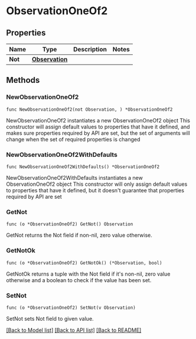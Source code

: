 # ObservationOneOf2

## Properties

Name | Type | Description | Notes
------------ | ------------- | ------------- | -------------
**Not** | [**Observation**](Observation.md) |  | 

## Methods

### NewObservationOneOf2

`func NewObservationOneOf2(not Observation, ) *ObservationOneOf2`

NewObservationOneOf2 instantiates a new ObservationOneOf2 object
This constructor will assign default values to properties that have it defined,
and makes sure properties required by API are set, but the set of arguments
will change when the set of required properties is changed

### NewObservationOneOf2WithDefaults

`func NewObservationOneOf2WithDefaults() *ObservationOneOf2`

NewObservationOneOf2WithDefaults instantiates a new ObservationOneOf2 object
This constructor will only assign default values to properties that have it defined,
but it doesn't guarantee that properties required by API are set

### GetNot

`func (o *ObservationOneOf2) GetNot() Observation`

GetNot returns the Not field if non-nil, zero value otherwise.

### GetNotOk

`func (o *ObservationOneOf2) GetNotOk() (*Observation, bool)`

GetNotOk returns a tuple with the Not field if it's non-nil, zero value otherwise
and a boolean to check if the value has been set.

### SetNot

`func (o *ObservationOneOf2) SetNot(v Observation)`

SetNot sets Not field to given value.



[[Back to Model list]](../README.md#documentation-for-models) [[Back to API list]](../README.md#documentation-for-api-endpoints) [[Back to README]](../README.md)


